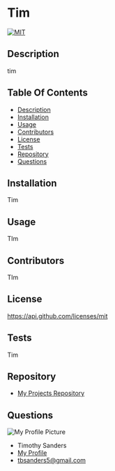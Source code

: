 # **Tim**
  [![MIT](https://img/shields.io/badge/License-https://api.github.com/licenses/mit-blue)](https://api.github.com/licenses/mit)

  ## Description ##

  tim

  ## Table Of Contents ##

  - [Description](#Description)
  - [Installation](#Installation)
  - [Usage](#Usage)
  - [Contributors](#Contributors)
  - [License](#License)
  - [Tests](#Tests)
  - [Repository](#Repository)
  - [Questions](#Questions)

  ## Installation ##

  Tim

  ## Usage ##

  TIm

  ## Contributors ##

  TIm

  ## License ##

  https://api.github.com/licenses/mit

  ## Tests ##

  Tim

  ## Repository ##

  - [My Projects Repository](link)

  ## Questions ##

  ![My Profile Picture](https://avatars0.githubusercontent.com/u/67024245?v=4)
  - Timothy Sanders
  - [My Profile](https://github.com/tbsanders5)
  - tbsanders5@gmail.com

